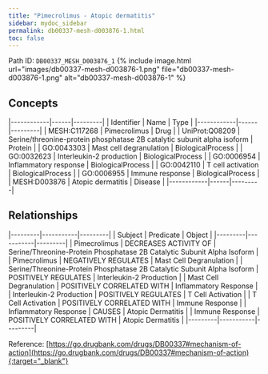 ```yaml
---
title: "Pimecrolimus - Atopic dermatitis"
sidebar: mydoc_sidebar
permalink: db00337-mesh-d003876-1.html
toc: false 
---
```



Path ID: `DB00337_MESH_D003876_1`
{% include image.html url="images/db00337-mesh-d003876-1.png" file="db00337-mesh-d003876-1.png" alt="db00337-mesh-d003876-1" %}

## Concepts

|------------|------|---------|
| Identifier | Name | Type    |
|------------|------|---------|
| MESH:C117268 | Pimecrolimus | Drug |
| UniProt:Q08209 | Serine/threonine-protein phosphatase 2B catalytic subunit alpha isoform | Protein |
| GO:0043303 | Mast cell degranulation | BiologicalProcess |
| GO:0032623 | Interleukin-2 production | BiologicalProcess |
| GO:0006954 | Inflammatory response | BiologicalProcess |
| GO:0042110 | T cell activation | BiologicalProcess |
| GO:0006955 | Immune response | BiologicalProcess |
| MESH:D003876 | Atopic dermatitis | Disease |
|------------|------|---------|

## Relationships

|---------|-----------|---------|
| Subject | Predicate | Object  |
|---------|-----------|---------|
| Pimecrolimus | DECREASES ACTIVITY OF | Serine/Threonine-Protein Phosphatase 2B Catalytic Subunit Alpha Isoform |
| Pimecrolimus | NEGATIVELY REGULATES | Mast Cell Degranulation |
| Serine/Threonine-Protein Phosphatase 2B Catalytic Subunit Alpha Isoform | POSITIVELY REGULATES | Interleukin-2 Production |
| Mast Cell Degranulation | POSITIVELY CORRELATED WITH | Inflammatory Response |
| Interleukin-2 Production | POSITIVELY REGULATES | T Cell Activation |
| T Cell Activation | POSITIVELY CORRELATED WITH | Immune Response |
| Inflammatory Response | CAUSES | Atopic Dermatitis |
| Immune Response | POSITIVELY CORRELATED WITH | Atopic Dermatitis |
|---------|-----------|---------|

Reference: [https://go.drugbank.com/drugs/DB00337#mechanism-of-action](https://go.drugbank.com/drugs/DB00337#mechanism-of-action){:target="_blank"}